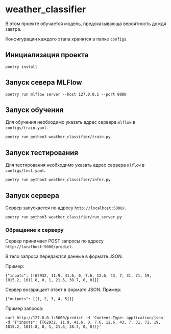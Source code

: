 # weather_classifier

В этом проекте обучается модель, предсказывающа вероятность дождя завтра.

Конфигурации каждого этапа хранятся в папке `configs`.

## Инициализация проекта

```shell
poetry install
```

## Запуск севера MLFlow

```shell
poetry run mlflow server --host 127.0.0.1 --port 8080
```

## Запуск обучения

Для обучения необходимо указать адрес сервера `mlflow` в `configs/train.yaml`.

```shell
poetry run python3 weather_classifier/train.py
```

## Запуск тестирования

Для тестирования необходимо указать адрес сервера `mlflow` в `configs/test.yaml`.

```shell
poetry run python3 weather_classifier/infer.py
```

## Запуск сервера

Сервер запускается по адресу `http://localhost:5000/`.

```shell
poetry run python3 weather_classifier/run_server.py
```

### Обращение к серверу

Сервер принимает POST запросы по адресу `http://localhost:5000/predict`.

В тело запроса передаются данные в формате JSON.

Пример:

```
{"inputs": [[62932, 11.9, 41.6, 0, 7.6, 12.6, 43, 7, 31, 71, 19, 1015.2, 1011.8, 0, 1, 21.6, 38.7, 0, 0]]}
```

Сервер возвращает ответ в формате JSON.
Пример:

```
{"outputs": [[1, 2, 3, 4, 5]]}
```

Пример запроса:

```shell
curl http://127.0.0.1:5000/predict -H 'Content-Type: application/json' -d '{"inputs": [[62932, 11.9, 41.6, 0, 7.6, 12.6, 43, 7, 31, 71, 19, 1015.2, 1011.8, 0, 1, 21.6, 38.7, 0, 0]]}'
```
